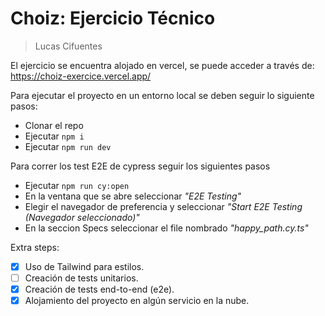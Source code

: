 # Choiz: Ejercicio Técnico

> Lucas Cifuentes

El ejercicio se encuentra alojado en vercel, se puede acceder a través de: https://choiz-exercice.vercel.app/

Para ejecutar el proyecto en un entorno local se deben seguir lo siguiente pasos:

- Clonar el repo
- Ejecutar `npm i`
- Ejecutar `npm run dev`

Para correr los test E2E de cypress seguir los siguientes pasos

- Ejecutar `npm run cy:open`
- En la ventana que se abre seleccionar _"E2E Testing"_
- Elegir el navegador de preferencia y seleccionar _"Start E2E Testing (Navegador seleccionado)"_
- En la seccion Specs seleccionar el file nombrado _"happy_path.cy.ts"_

Extra steps:

- [x] Uso de Tailwind para estilos.
- [ ] Creación de tests unitarios.
- [x] Creación de tests end-to-end (e2e).
- [x] Alojamiento del proyecto en algún servicio en la nube.
